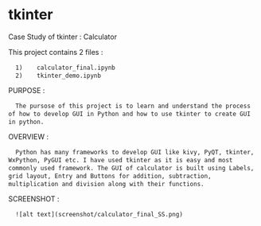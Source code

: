 # tkinter
Case Study of tkinter : Calculator

This project contains 2 files :

      1)    calculator_final.ipynb 
      2)    tkinter_demo.ipynb

PURPOSE :

      The pursose of this project is to learn and understand the process of how to develop GUI in Python and how to use tkinter to create GUI in python.
      
OVERVIEW :

      Python has many frameworks to develop GUI like kivy, PyQT, tkinter, WxPython, PyGUI etc. I have used tkinter as it is easy and most commonly used framework. The GUI of calculator is built using Labels, grid layout, Entry and Buttons for addition, subtraction, multiplication and division along with their functions. 
      
SCREENSHOT :
      
      ![alt text](screenshot/calculator_final_SS.png)
